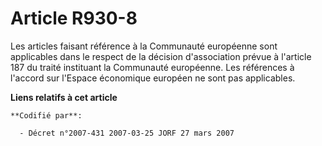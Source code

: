 # Article R930-8

Les articles faisant référence à la Communauté européenne sont applicables dans le respect de la décision d'association
prévue à l'article 187 du traité instituant la Communauté européenne. Les références à l'accord sur l'Espace économique
européen ne sont pas applicables.

**Liens relatifs à cet article**

	**Codifié par**:

	  - Décret n°2007-431 2007-03-25 JORF 27 mars 2007
